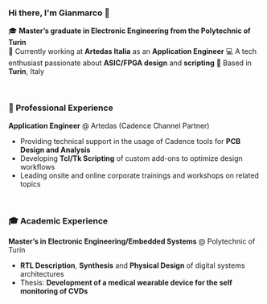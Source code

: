 ### Hi there, I'm Gianmarco 👋

🎓 **Master’s graduate in Electronic Engineering from the Polytechnic of Turin**  
💼 Currently working at **Artedas Italia** as an **Application Engineer** 
💻 A tech enthusiast passionate about **ASIC/FPGA design** and **scripting**
📍 Based in **Turin**, Italy

<br>

### 💼 Professional Experience

**Application Engineer** @ Artedas (Cadence Channel Partner)  
- Providing technical support in the usage of Cadence tools for **PCB Design and Analysis**  
- Developing **Tcl/Tk Scripting** of custom add-ons to optimize design workflows 
- Leading onsite and online corporate trainings and workshops on related topics

<br>

### 🎓 Academic Experience
**Master’s in Electronic Engineering/Embedded Systems** @ Polytechnic of Turin
- **RTL Description**, **Synthesis** and **Physical Design** of digital systems architectures
- Thesis: **Development of a medical wearable device for the self monitoring of CVDs**
